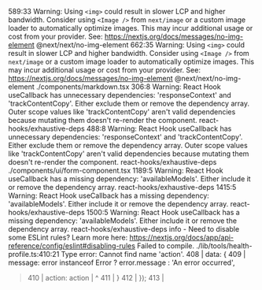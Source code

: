 589:33  Warning: Using `<img>` could result in slower LCP and higher bandwidth. Consider using `<Image />` from `next/image` or a custom image loader to automatically optimize images. This may incur additional usage or cost from your provider. See: https://nextjs.org/docs/messages/no-img-element  @next/next/no-img-element
662:35  Warning: Using `<img>` could result in slower LCP and higher bandwidth. Consider using `<Image />` from `next/image` or a custom image loader to automatically optimize images. This may incur additional usage or cost from your provider. See: https://nextjs.org/docs/messages/no-img-element  @next/next/no-img-element
./components/markdown.tsx
306:8  Warning: React Hook useCallback has unnecessary dependencies: 'responseContext' and 'trackContentCopy'. Either exclude them or remove the dependency array. Outer scope values like 'trackContentCopy' aren't valid dependencies because mutating them doesn't re-render the component.  react-hooks/exhaustive-deps
488:8  Warning: React Hook useCallback has unnecessary dependencies: 'responseContext' and 'trackContentCopy'. Either exclude them or remove the dependency array. Outer scope values like 'trackContentCopy' aren't valid dependencies because mutating them doesn't re-render the component.  react-hooks/exhaustive-deps
./components/ui/form-component.tsx
1189:5  Warning: React Hook useCallback has a missing dependency: 'availableModels'. Either include it or remove the dependency array.  react-hooks/exhaustive-deps
1415:5  Warning: React Hook useCallback has a missing dependency: 'availableModels'. Either include it or remove the dependency array.  react-hooks/exhaustive-deps
1500:5  Warning: React Hook useCallback has a missing dependency: 'availableModels'. Either include it or remove the dependency array.  react-hooks/exhaustive-deps
info  - Need to disable some ESLint rules? Learn more here: https://nextjs.org/docs/app/api-reference/config/eslint#disabling-rules
Failed to compile.
./lib/tools/health-profile.ts:410:21
Type error: Cannot find name 'action'.
  408 |           data: {
  409 |             message: error instanceof Error ? error.message : 'An error occurred',
> 410 |             action: action
      |                     ^
  411 |           }
  412 |         });
  413 |         